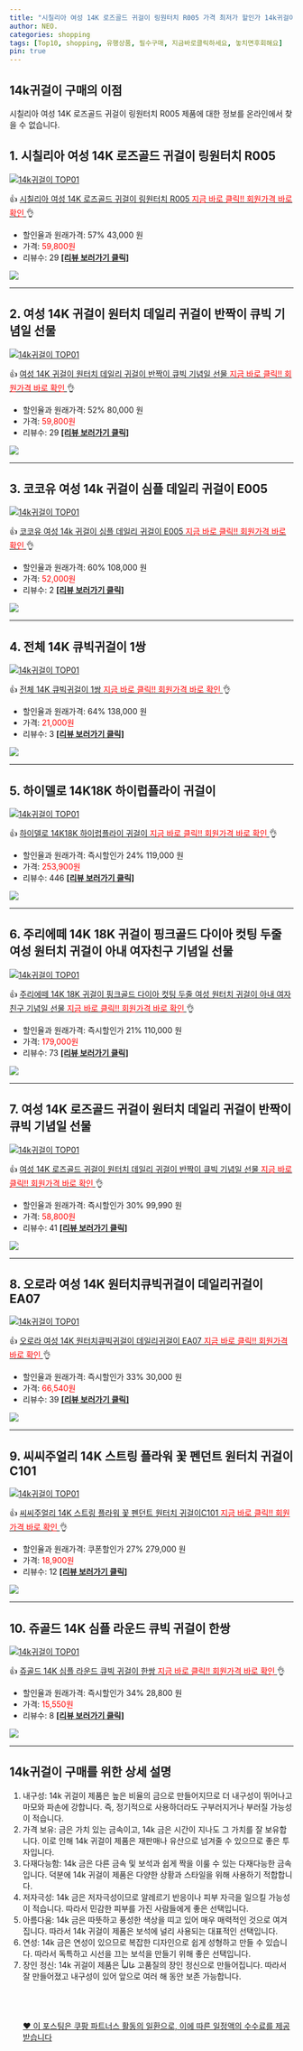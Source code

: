 ```yaml
---
title: "시칠리아 여성 14K 로즈골드 귀걸이 링원터치 R005 가격 최저가 할인가 14k귀걸이 최저가 추천 제품 비교"
author: NEO.
categories: shopping
tags: [Top10, shopping, 유행상품, 필수구매, 지금바로클릭하세요, 놓치면후회해요]
pin: true
---
```

## 14k귀걸이 구매의 이점
시칠리아 여성 14K 로즈골드 귀걸이 링원터치 R005 제품에 대한 정보를 온라인에서 찾을 수 없습니다.

   

## 1. 시칠리아 여성 14K 로즈골드 귀걸이 링원터치 R005

[![14k귀걸이 TOP01](https://thumbnail9.coupangcdn.com/thumbnails/remote/490x490ex/image/vendor_inventory/e1d7/44e28f392e69214e9f39bb958c31218adbf8951d309cd120adb39e180368.png)](https://link.coupang.com/re/AFFSDP?lptag=AF3617701&subid=GithubCoopas&pageKey=7494171975&traceid=V0-153&itemId=19602823396&vendorItemId=86709967471)


👍 [시칠리아 여성 14K 로즈골드 귀걸이 링원터치 R005 <font color=red> 지금 바로 클릭!! 회원가격 바로 확인 </font> ](https://link.coupang.com/re/AFFSDP?lptag=AF3617701&subid=GithubCoopas&pageKey=7494171975&traceid=V0-153&itemId=19602823396&vendorItemId=86709967471) 👌 


- 할인율과 원래가격: 57%  43,000   원
- 가격: <span style='color:red'>59,800원</span>
- 리뷰수: 29  [**[리뷰 보러가기 클릭]**](https://link.coupang.com/re/AFFSDP?lptag=AF3617701&subid=GithubCoopas&pageKey=7494171975&traceid=V0-153&itemId=19602823396&vendorItemId=86709967471)

[![](/discount_price.png)](https://link.coupang.com/re/AFFSDP?lptag=AF3617701&subid=GithubCoopas&pageKey=7494171975&traceid=V0-153&itemId=19602823396&vendorItemId=86709967471)

---


   

## 2. 여성 14K 귀걸이 원터치 데일리 귀걸이 반짝이 큐빅 기념일 선물

[![14k귀걸이 TOP01](https://thumbnail7.coupangcdn.com/thumbnails/remote/490x490ex/image/vendor_inventory/6d2e/3745d0e93c672fa473e204c551921d0d9d9fabed3dfb00cc760f5ded6b5a.png)](https://link.coupang.com/re/AFFSDP?lptag=AF3617701&subid=GithubCoopas&pageKey=7598805084&traceid=V0-153&itemId=20096305636&vendorItemId=87191576540)


👍 [여성 14K 귀걸이 원터치 데일리 귀걸이 반짝이 큐빅 기념일 선물 <font color=red> 지금 바로 클릭!! 회원가격 바로 확인 </font> ](https://link.coupang.com/re/AFFSDP?lptag=AF3617701&subid=GithubCoopas&pageKey=7598805084&traceid=V0-153&itemId=20096305636&vendorItemId=87191576540) 👌 


- 할인율과 원래가격: 52%  80,000   원
- 가격: <span style='color:red'>59,800원</span>
- 리뷰수: 29  [**[리뷰 보러가기 클릭]**](https://link.coupang.com/re/AFFSDP?lptag=AF3617701&subid=GithubCoopas&pageKey=7598805084&traceid=V0-153&itemId=20096305636&vendorItemId=87191576540)

[![](/discount_price.png)](https://link.coupang.com/re/AFFSDP?lptag=AF3617701&subid=GithubCoopas&pageKey=7598805084&traceid=V0-153&itemId=20096305636&vendorItemId=87191576540)

---


   

## 3. 코코유 여성 14k 귀걸이 심플 데일리 귀걸이 E005

[![14k귀걸이 TOP01](https://thumbnail6.coupangcdn.com/thumbnails/remote/490x490ex/image/vendor_inventory/e23b/8bc3b6c964702817d4087bf4a89c1f69745e011e97aa22ef0119f06ccd6c.png)](https://link.coupang.com/re/AFFSDP?lptag=AF3617701&subid=GithubCoopas&pageKey=7484554263&traceid=V0-153&itemId=19558595518&vendorItemId=86666629874)


👍 [코코유 여성 14k 귀걸이 심플 데일리 귀걸이 E005 <font color=red> 지금 바로 클릭!! 회원가격 바로 확인 </font> ](https://link.coupang.com/re/AFFSDP?lptag=AF3617701&subid=GithubCoopas&pageKey=7484554263&traceid=V0-153&itemId=19558595518&vendorItemId=86666629874) 👌 


- 할인율과 원래가격: 60%  108,000   원
- 가격: <span style='color:red'>52,000원</span>
- 리뷰수: 2  [**[리뷰 보러가기 클릭]**](https://link.coupang.com/re/AFFSDP?lptag=AF3617701&subid=GithubCoopas&pageKey=7484554263&traceid=V0-153&itemId=19558595518&vendorItemId=86666629874)

[![](/discount_price.png)](https://link.coupang.com/re/AFFSDP?lptag=AF3617701&subid=GithubCoopas&pageKey=7484554263&traceid=V0-153&itemId=19558595518&vendorItemId=86666629874)

---


   

## 4. 전체 14K 큐빅귀걸이 1쌍

[![14k귀걸이 TOP01](https://thumbnail9.coupangcdn.com/thumbnails/remote/490x490ex/image/vendor_inventory/2050/ea14d5013298cea6ffef445d40b0d4e6c806b04c0f10263ad3e6daed5970.JPG)](https://link.coupang.com/re/AFFSDP?lptag=AF3617701&subid=GithubCoopas&pageKey=7138529921&traceid=V0-153&itemId=17917683281&vendorItemId=85080331052)


👍 [전체 14K 큐빅귀걸이 1쌍 <font color=red> 지금 바로 클릭!! 회원가격 바로 확인 </font> ](https://link.coupang.com/re/AFFSDP?lptag=AF3617701&subid=GithubCoopas&pageKey=7138529921&traceid=V0-153&itemId=17917683281&vendorItemId=85080331052) 👌 


- 할인율과 원래가격: 64%  138,000   원
- 가격: <span style='color:red'>21,000원</span>
- 리뷰수: 3  [**[리뷰 보러가기 클릭]**](https://link.coupang.com/re/AFFSDP?lptag=AF3617701&subid=GithubCoopas&pageKey=7138529921&traceid=V0-153&itemId=17917683281&vendorItemId=85080331052)

[![](/discount_price.png)](https://link.coupang.com/re/AFFSDP?lptag=AF3617701&subid=GithubCoopas&pageKey=7138529921&traceid=V0-153&itemId=17917683281&vendorItemId=85080331052)

---


   

## 5. 하이델로 14K18K 하이럽플라이 귀걸이

[![14k귀걸이 TOP01](https://thumbnail9.coupangcdn.com/thumbnails/remote/490x490ex/image/vendor_inventory/0162/de3ba6b48028d4bdcc53e0d198dee08716dcc55066f1dd0c1694cadd16ff.jpg)](https://link.coupang.com/re/AFFSDP?lptag=AF3617701&subid=GithubCoopas&pageKey=6113789922&traceid=V0-153&itemId=11539770328&vendorItemId=78814802487)


👍 [하이델로 14K18K 하이럽플라이 귀걸이 <font color=red> 지금 바로 클릭!! 회원가격 바로 확인 </font> ](https://link.coupang.com/re/AFFSDP?lptag=AF3617701&subid=GithubCoopas&pageKey=6113789922&traceid=V0-153&itemId=11539770328&vendorItemId=78814802487) 👌 


- 할인율과 원래가격: 즉시할인가 24%  119,000   원
- 가격: <span style='color:red'>253,900원</span>
- 리뷰수: 446  [**[리뷰 보러가기 클릭]**](https://link.coupang.com/re/AFFSDP?lptag=AF3617701&subid=GithubCoopas&pageKey=6113789922&traceid=V0-153&itemId=11539770328&vendorItemId=78814802487)

[![](/discount_price.png)](https://link.coupang.com/re/AFFSDP?lptag=AF3617701&subid=GithubCoopas&pageKey=6113789922&traceid=V0-153&itemId=11539770328&vendorItemId=78814802487)

---


   

## 6. 주리에떼 14K 18K 귀걸이 핑크골드 다이아 컷팅 두줄 여성 원터치 귀걸이 아내 여자친구 기념일 선물

[![14k귀걸이 TOP01](https://thumbnail8.coupangcdn.com/thumbnails/remote/490x490ex/image/vendor_inventory/8ce3/e209768bcd6c65bb73a95f969d7166a34a98172e3f71158aa0d96a604ef7.jpg)](https://link.coupang.com/re/AFFSDP?lptag=AF3617701&subid=GithubCoopas&pageKey=7554107303&traceid=V0-153&itemId=19886617794&vendorItemId=87256555448)


👍 [주리에떼 14K 18K 귀걸이 핑크골드 다이아 컷팅 두줄 여성 원터치 귀걸이 아내 여자친구 기념일 선물 <font color=red> 지금 바로 클릭!! 회원가격 바로 확인 </font> ](https://link.coupang.com/re/AFFSDP?lptag=AF3617701&subid=GithubCoopas&pageKey=7554107303&traceid=V0-153&itemId=19886617794&vendorItemId=87256555448) 👌 


- 할인율과 원래가격: 즉시할인가 21%  110,000   원
- 가격: <span style='color:red'>179,000원</span>
- 리뷰수: 73  [**[리뷰 보러가기 클릭]**](https://link.coupang.com/re/AFFSDP?lptag=AF3617701&subid=GithubCoopas&pageKey=7554107303&traceid=V0-153&itemId=19886617794&vendorItemId=87256555448)

[![](/discount_price.png)](https://link.coupang.com/re/AFFSDP?lptag=AF3617701&subid=GithubCoopas&pageKey=7554107303&traceid=V0-153&itemId=19886617794&vendorItemId=87256555448)

---


   

## 7. 여성 14K 로즈골드 귀걸이 원터치 데일리 귀걸이 반짝이 큐빅 기념일 선물

[![14k귀걸이 TOP01](https://thumbnail10.coupangcdn.com/thumbnails/remote/490x490ex/image/vendor_inventory/5edc/44bc9ea04355e422291240ad90b4bfee9841e70b316e3dbd04f8e25a42b3.png)](https://link.coupang.com/re/AFFSDP?lptag=AF3617701&subid=GithubCoopas&pageKey=7644746368&traceid=V0-153&itemId=20324298188&vendorItemId=87409642717)


👍 [여성 14K 로즈골드 귀걸이 원터치 데일리 귀걸이 반짝이 큐빅 기념일 선물 <font color=red> 지금 바로 클릭!! 회원가격 바로 확인 </font> ](https://link.coupang.com/re/AFFSDP?lptag=AF3617701&subid=GithubCoopas&pageKey=7644746368&traceid=V0-153&itemId=20324298188&vendorItemId=87409642717) 👌 


- 할인율과 원래가격: 즉시할인가 30%  99,990   원
- 가격: <span style='color:red'>58,800원</span>
- 리뷰수: 41  [**[리뷰 보러가기 클릭]**](https://link.coupang.com/re/AFFSDP?lptag=AF3617701&subid=GithubCoopas&pageKey=7644746368&traceid=V0-153&itemId=20324298188&vendorItemId=87409642717)

[![](/discount_price.png)](https://link.coupang.com/re/AFFSDP?lptag=AF3617701&subid=GithubCoopas&pageKey=7644746368&traceid=V0-153&itemId=20324298188&vendorItemId=87409642717)

---


   

## 8. 오로라 여성 14K 원터치큐빅귀걸이 데일리귀걸이 EA07

[![14k귀걸이 TOP01](https://thumbnail7.coupangcdn.com/thumbnails/remote/490x490ex/image/vendor_inventory/6216/e2d5e7143d180f8a0251cddae840ed35bd947b206f127a158c6ffdb0b844.png)](https://link.coupang.com/re/AFFSDP?lptag=AF3617701&subid=GithubCoopas&pageKey=7637890945&traceid=V0-153&itemId=20286162390&vendorItemId=87372555325)


👍 [오로라 여성 14K 원터치큐빅귀걸이 데일리귀걸이 EA07 <font color=red> 지금 바로 클릭!! 회원가격 바로 확인 </font> ](https://link.coupang.com/re/AFFSDP?lptag=AF3617701&subid=GithubCoopas&pageKey=7637890945&traceid=V0-153&itemId=20286162390&vendorItemId=87372555325) 👌 


- 할인율과 원래가격: 즉시할인가 33%  30,000   원
- 가격: <span style='color:red'>66,540원</span>
- 리뷰수: 39  [**[리뷰 보러가기 클릭]**](https://link.coupang.com/re/AFFSDP?lptag=AF3617701&subid=GithubCoopas&pageKey=7637890945&traceid=V0-153&itemId=20286162390&vendorItemId=87372555325)

[![](/discount_price.png)](https://link.coupang.com/re/AFFSDP?lptag=AF3617701&subid=GithubCoopas&pageKey=7637890945&traceid=V0-153&itemId=20286162390&vendorItemId=87372555325)

---


   

## 9. 씨씨주얼리 14K 스트링 플라워 꽃 펜던트 원터치 귀걸이C101

[![14k귀걸이 TOP01](https://thumbnail6.coupangcdn.com/thumbnails/remote/490x490ex/image/vendor_inventory/28c7/e06328d2689dce8f8598ed1724adc779d8cc2d52248d77cdcb5d62a17b51.png)](https://link.coupang.com/re/AFFSDP?lptag=AF3617701&subid=GithubCoopas&pageKey=7427503327&traceid=V0-153&itemId=19283224171&vendorItemId=86398157417)


👍 [씨씨주얼리 14K 스트링 플라워 꽃 펜던트 원터치 귀걸이C101 <font color=red> 지금 바로 클릭!! 회원가격 바로 확인 </font> ](https://link.coupang.com/re/AFFSDP?lptag=AF3617701&subid=GithubCoopas&pageKey=7427503327&traceid=V0-153&itemId=19283224171&vendorItemId=86398157417) 👌 


- 할인율과 원래가격: 쿠폰할인가 27%  279,000   원
- 가격: <span style='color:red'>18,900원</span>
- 리뷰수: 12  [**[리뷰 보러가기 클릭]**](https://link.coupang.com/re/AFFSDP?lptag=AF3617701&subid=GithubCoopas&pageKey=7427503327&traceid=V0-153&itemId=19283224171&vendorItemId=86398157417)

[![](/discount_price.png)](https://link.coupang.com/re/AFFSDP?lptag=AF3617701&subid=GithubCoopas&pageKey=7427503327&traceid=V0-153&itemId=19283224171&vendorItemId=86398157417)

---


   

## 10. 쥬골드 14K 심플 라운드 큐빅 귀걸이 한쌍

[![14k귀걸이 TOP01](https://thumbnail6.coupangcdn.com/thumbnails/remote/490x490ex/image/vendor_inventory/342f/8de60a90e1750aaf5539d5535bfccbe8662398a59e2cdd63093b88cb53a4.jpg)](https://link.coupang.com/re/AFFSDP?lptag=AF3617701&subid=GithubCoopas&pageKey=7250974588&traceid=V0-153&itemId=18445034506&vendorItemId=85586014558)


👍 [쥬골드 14K 심플 라운드 큐빅 귀걸이 한쌍 <font color=red> 지금 바로 클릭!! 회원가격 바로 확인 </font> ](https://link.coupang.com/re/AFFSDP?lptag=AF3617701&subid=GithubCoopas&pageKey=7250974588&traceid=V0-153&itemId=18445034506&vendorItemId=85586014558) 👌 


- 할인율과 원래가격: 즉시할인가 34%  28,800   원
- 가격: <span style='color:red'>15,550원</span>
- 리뷰수: 8  [**[리뷰 보러가기 클릭]**](https://link.coupang.com/re/AFFSDP?lptag=AF3617701&subid=GithubCoopas&pageKey=7250974588&traceid=V0-153&itemId=18445034506&vendorItemId=85586014558)

[![](/discount_price.png)](https://link.coupang.com/re/AFFSDP?lptag=AF3617701&subid=GithubCoopas&pageKey=7250974588&traceid=V0-153&itemId=18445034506&vendorItemId=85586014558)

---
## 14k귀걸이 구매를 위한 상세 설명
1. 내구성: 14k 귀걸이 제품은 높은 비율의 금으로 만들어지므로 더 내구성이 뛰어나고 마모와 파손에 강합니다. 즉, 정기적으로 사용하더라도 구부러지거나 부러질 가능성이 적습니다.
2. 가격 보유: 금은 가치 있는 금속이고, 14k 금은 시간이 지나도 그 가치를 잘 보유합니다. 이로 인해 14k 귀걸이 제품은 재판매나 유산으로 넘겨줄 수 있으므로 좋은 투자입니다.
3. 다재다능함: 14k 금은 다른 금속 및 보석과 쉽게 짝을 이룰 수 있는 다재다능한 금속입니다. 덕분에 14k 귀걸이 제품은 다양한 상황과 스타일을 위해 사용하기 적합합니다.
4. 저자극성: 14k 금은 저자극성이므로 알레르기 반응이나 피부 자극을 일으킬 가능성이 적습니다. 따라서 민감한 피부를 가진 사람들에게 좋은 선택입니다.
5. 아름다움: 14k 금은 따뜻하고 풍성한 색상을 띠고 있어 매우 매력적인 것으로 여겨집니다. 따라서 14k 귀걸이 제품은 보석에 널리 사용되는 대표적인 선택입니다.
6. 연성: 14k 금은 연성이 있으므로 복잡한 디자인으로 쉽게 성형하고 만들 수 있습니다. 따라서 독특하고 시선을 끄는 보석을 만들기 위해 좋은 선택입니다.
7. 장인 정신: 14k 귀걸이 제품은 غالباً 고품질의 장인 정신으로 만들어집니다. 따라서 잘 만들어졌고 내구성이 있어 앞으로 여러 해 동안 보존 가능합니다.<br><br><br><br><br> [ ❤  이 포스팅은 쿠팡 파트너스 활동의 일환으로, 이에 따른 일정액의 수수료를 제공받습니다](https://link.coupang.com/a/bcEFyh)